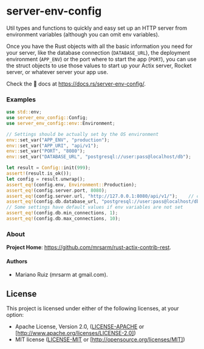 server-env-config
=================

Util types and functions to quickly and easy set up an HTTP server from
environment variables (although you can omit env variables).

Once you have the Rust objects with all the basic information you need for your server,
like the database connection (`DATABASE_URL`), the deployment environment (`APP_ENV`)
or the port where to start the app (`PORT`), you can use the struct objects
to use those values to start up your Actix server, Rocket server, or whatever
server your app use.

Check the 📖 docs at https://docs.rs/server-env-config/.

### Examples

```rust
use std::env;
use server_env_config::Config;
use server_env_config::env::Environment;

// Settings should be actually set by the OS environment
env::set_var("APP_ENV", "production");
env::set_var("APP_URI", "api/v1");
env::set_var("PORT", "8080");
env::set_var("DATABASE_URL", "postgresql://user:pass@localhost/db");

let result = Config::init(999);
assert!(result.is_ok());
let config = result.unwrap();
assert_eq!(config.env, Environment::Production);
assert_eq!(config.server.port, 8080);
assert_eq!(config.server.url, "http://127.0.0.1:8080/api/v1/");    // calculated field
assert_eq!(config.db.database_url, "postgresql://user:pass@localhost/db");
// Some settings have default values if env variables are not set
assert_eq!(config.db.min_connections, 1);
assert_eq!(config.db.max_connections, 10);
```

### About

**Project Home**: https://github.com/mrsarm/rust-actix-contrib-rest.

#### Authors

- Mariano Ruiz (mrsarm at gmail.com).

## License

This project is licensed under either of the following licenses, at your option:

- Apache License, Version 2.0, ([LICENSE-APACHE](LICENSE-APACHE) or [http://www.apache.org/licenses/LICENSE-2.0])
- MIT license ([LICENSE-MIT](LICENSE-MIT) or [http://opensource.org/licenses/MIT])
